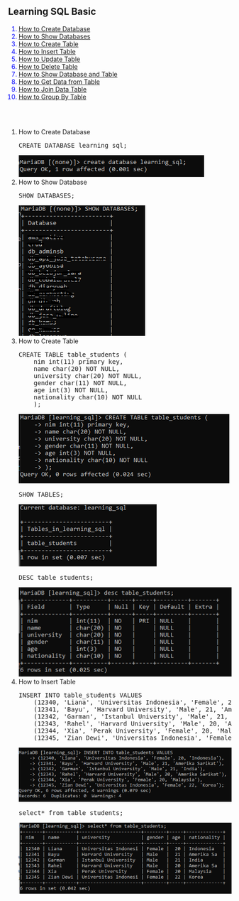 <style>
    .daftar_isi {
        border: 2px;
        color: blue;
    }
</style>

<h2> Learning SQL Basic</h2>

<div class="daftar_isi"> 
<ol>
<li>
<a href="#cd">How to Create Database</a>
</li>
<li>
<a href="#sd">How to Show Databases</a>
</li>
<li>
<a href="#ct">How to Create Table</a>
</li>
<li>
<a href="#it">How to Insert Table</a>
</li>
<li>
<a href="">How to Update Table</a>
</li>
<li>
<a href="">How to Delete Table</a>
</li>
<li>
<a href="">How to Show Database and Table</a>
</li>
<li>
<a href="">How to Get Data from Table</a>
</li>
<li>
<a href="">How to Join Data Table </a>
</li>
<li>
<a href="">How to Group By Table</a>
</li>
</ol>
</div><br><br>

<div id="content">
<ol>
<li id="cd">
How to Create Database
<p><pre>CREATE DATABASE learning_sql;</pre></p>
<img src="img/create_database.png" />
</li>
<li id="sd">
How to Show Database
<p><pre>SHOW DATABASES;</pre></p>
<img src="img/show_database.png" />
</li>
<li id="ct">
How to Create Table
<p>
<pre>CREATE TABLE table_students (
    nim int(11) primary key,
    name char(20) NOT NULL,
    university char(20) NOT NULL,
    gender char(11) NOT NULL,
    age int(3) NOT NULL,
    nationality char(10) NOT NULL
    );
</pre>
</p>
<img src="img/create table.png" />

<pre>
SHOW TABLES;
</pre>

<img src="img/show table.png" />
<pre>
DESC table_students;
</pre>
<img src="img/desc tables.png" />
</li>
<li id="it">
How to Insert Table
<p>
<pre>INSERT INTO table_students VALUES
    (12340, 'Liana', 'Universitas Indonesia', 'Female', 20, 'Indonesia'),
    (12341, 'Bayu', 'Harvard University', 'Male', 21, 'Amerika Sarikat'),
    (12342, 'Garman', 'Istanbul University', 'Male', 21, 'India'),
    (12343, 'Rahel', 'Harvard University', 'Male', 20, 'Amerika Sarikat'),
    (12344, 'Xia', 'Perak University', 'Female', 20, 'Malaysia'),
    (12345, 'Zian Dewi', 'Universitas Indonesia', 'Female', 22, 'Korea');
</pre>
<img src="img/insert table.png" />
<pre>select* from table_students;
</pre>
<img src="img/select show table.png" />
</li>
</ol>
</div>
